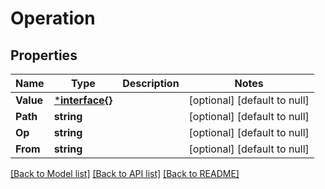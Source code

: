 # Operation

## Properties
Name | Type | Description | Notes
------------ | ------------- | ------------- | -------------
**Value** | [***interface{}**](.md) |  | [optional] [default to null]
**Path** | **string** |  | [optional] [default to null]
**Op** | **string** |  | [optional] [default to null]
**From** | **string** |  | [optional] [default to null]

[[Back to Model list]](../README.md#documentation-for-models) [[Back to API list]](../README.md#documentation-for-api-endpoints) [[Back to README]](../README.md)


